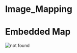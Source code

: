 # Image_Mapping
<!DOCTYPE html>
<html lang="en">
<head>
    <meta charset="UTF-8">
    <meta name="viewport" content="width=device-width, initial-scale=1.0">
    <title>Embedded Map</title>
</head>
<body>
    <h1>Embedded Map</h1>
    <img src="INDIA MAP.jpg" alt="not found" usemap="#India">
    <map name="India">
        <area shape="circle" coords="205,602,40" href="tamilnadu.html" alt="hotspot1" title="Tamilnadu">
        <area shape="circle" coords="145,529,40" href="karnataka.html" alt="hotspot2" title="Karnataka">
        <area shape="circle" coords="161,620,40" href="kerala.html" alt="hotspot3" title="Kerala">
    </map>
    
</body>
</html>

